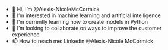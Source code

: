 - 👋 Hi, I’m @Alexis-NicoleMcCormick
- 👀 I’m interested in machine learning and artificial intelligence
- 🌱 I’m currently learning how to create models in Python
- 💞️ I’m looking to collaborate on ways to improve the customer experience
- 📫 How to reach me: Linkedin @Alexis-Nicole McCormick

<!---
Alexis-NicoleMcCormick/Alexis-NicoleMcCormick is a ✨ special ✨ repository because its `README.md` (this file) appears on your GitHub profile.
You can click the Preview link to take a look at your changes.
--->
